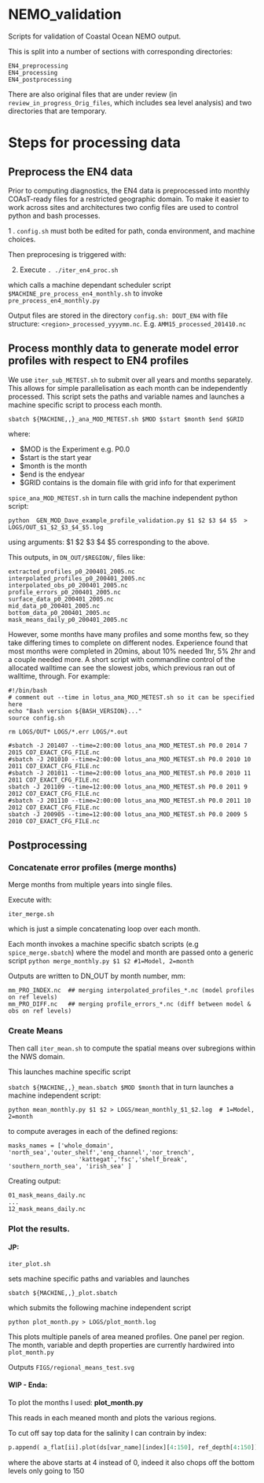 # NEMO_validation
Scripts for validation of Coastal Ocean NEMO output.

This is split into a number of sections with corresponding directories:
```
EN4_preprocessing
EN4_processing
EN4_postprocessing
```

There are also original files that are under review (in `review_in_progress_Orig_files`, which includes sea level
analysis) and two directories that are temporary.

# Steps for processing data 

## Preprocess the EN4 data

Prior to computing diagnostics, the EN4 data is preprocessed into monthly COAsT-ready files for a restricted geographic domain.
To make it easier to work across sites and architectures two config files are used to control python and bash processes.

1 . `config.sh` must both be edited for path, conda environment, and machine choices.

Then preprocesing is triggered with:

2. Execute `. ./iter_en4_proc.sh`

which calls a machine dependant scheduler script `$MACHINE_pre_process_en4_monthly.sh` to invoke `pre_process_en4_monthly.py`

Output files are stored in the directory `config.sh: DOUT_EN4` with file structure: `<region>_processed_yyyymm.nc`. E.g.
`AMM15_processed_201410.nc`

## Process monthly data to generate model error profiles with respect to EN4 profiles

We use `iter_sub_METEST.sh`  to submit over all years and months separately. This allows for simple parallelisation 
as each month can be independently processed. This script sets the paths and variable names and launches a machine specific
script to process each month.

```
sbatch ${MACHINE,,}_ana_MOD_METEST.sh $MOD $start $month $end $GRID
```

where:

* $MOD is the Experiment e.g. P0.0
* $start is the start year
* $month is the month
* $end is the endyear
* $GRID contains is the domain file with grid info for that experiment

`spice_ana_MOD_METEST.sh` in turn calls the machine independent python script:

```
python  GEN_MOD_Dave_example_profile_validation.py $1 $2 $3 $4 $5  > LOGS/OUT_$1_$2_$3_$4_$5.log
```
using arguments: $1 $2 $3 $4 $5 corresponding to the above.

This outputs, in `DN_OUT/$REGION/`, files like: 
```
extracted_profiles_p0_200401_2005.nc
interpolated_profiles_p0_200401_2005.nc
interpolated_obs_p0_200401_2005.nc
profile_errors_p0_200401_2005.nc
surface_data_p0_200401_2005.nc
mid_data_p0_200401_2005.nc
bottom_data_p0_200401_2005.nc
mask_means_daily_p0_200401_2005.nc

```

However, some months have many profiles and some months few, so they take differing times to complete on different nodes.
Experience found that most months were completed in 20mins, about 10% needed 1hr, 5% 2hr and a couple needed more.
A short script with commandline control of the allocated walltime can see the slowest jobs, which previous ran out of 
walltime, through. For example:
```
#!/bin/bash
# comment out --time in lotus_ana_MOD_METEST.sh so it can be specified here
echo "Bash version ${BASH_VERSION}..."
source config.sh

rm LOGS/OUT* LOGS/*.err LOGS/*.out

#sbatch -J 201407 --time=2:00:00 lotus_ana_MOD_METEST.sh P0.0 2014 7 2015 CO7_EXACT_CFG_FILE.nc
#sbatch -J 201010 --time=2:00:00 lotus_ana_MOD_METEST.sh P0.0 2010 10 2011 CO7_EXACT_CFG_FILE.nc
#sbatch -J 201011 --time=2:00:00 lotus_ana_MOD_METEST.sh P0.0 2010 11 2011 CO7_EXACT_CFG_FILE.nc
sbatch -J 201109 --time=12:00:00 lotus_ana_MOD_METEST.sh P0.0 2011 9 2012 CO7_EXACT_CFG_FILE.nc
#sbatch -J 201110 --time=2:00:00 lotus_ana_MOD_METEST.sh P0.0 2011 10 2012 CO7_EXACT_CFG_FILE.nc
sbatch -J 200905 --time=12:00:00 lotus_ana_MOD_METEST.sh P0.0 2009 5 2010 CO7_EXACT_CFG_FILE.nc
```

## Postprocessing

### Concatenate error profiles (merge months)

Merge months from multiple years into single files.

Execute with:
```
iter_merge.sh
```
which is just a simple concatenating loop over each month.

Each month invokes a machine specific sbatch scripts (e.g `spice_merge.sbatch`) where the model and month are passed
onto a generic script
`python merge_monthly.py $1 $2 #1=Model, 2=month` 

Outputs are written to DN_OUT by month number, mm:
```
mm_PRO_INDEX.nc  ## merging interpolated_profiles_*.nc (model profiles on ref levels)
mm_PRO_DIFF.nc   ## merging profile_errors_*.nc (diff between model & obs on ref levels)
```

### Create Means

Then call `iter_mean.sh` to compute the spatial means over subregions within the NWS domain.

This launches machine specific script 

`sbatch ${MACHINE,,}_mean.sbatch $MOD $month`
that in turn launches a machine independent script:
```
python mean_monthly.py $1 $2 > LOGS/mean_monthly_$1_$2.log  # 1=Model, 2=month
```

to compute averages in each of the defined regions:
```
masks_names = ['whole_domain', 'north_sea','outer_shelf','eng_channel','nor_trench',
                    'kattegat','fsc','shelf_break', 'southern_north_sea', 'irish_sea' ]
```
Creating output:
```
01_mask_means_daily.nc
...
12_mask_means_daily.nc
```





### Plot the results.
#### JP:

```
iter_plot.sh
```

sets machine specific paths and variables and launches

```sbatch ${MACHINE,,}_plot.sbatch```

which submits the following machine independent script

```python plot_month.py > LOGS/plot_month.log```

This plots multiple panels of area meaned profiles. One panel per region.
The month, variable and depth properties are currently hardwired into `plot_month.py`


Outputs `FIGS/regional_means_test.svg`

#### WIP - Enda:
To plot the months I used:
**plot_month.py**

This reads in each meaned month and plots the various regions.

To cut off say top data for the salinity I can contrain by index:

```python
p.append( a_flat[ii].plot(ds[var_name][index][4:150], ref_depth[4:150])[0] )
```

where the above starts at 4 instead of 0, indeed it also chops off the bottom levels only going to 150
